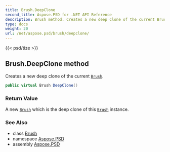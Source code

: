 ```yaml
---
title: Brush.DeepClone
second_title: Aspose.PSD for .NET API Reference
description: Brush method. Creates a new deep clone of the current Brush
type: docs
weight: 20
url: /net/aspose.psd/brush/deepclone/
---
```

{{< psd/tize >}}
## Brush.DeepClone method

Creates a new deep clone of the current [`Brush`](../).

```csharp
public virtual Brush DeepClone()
```

### Return Value

A new [`Brush`](../) which is the deep clone of this [`Brush`](../) instance.

### See Also

* class [Brush](../)
* namespace [Aspose.PSD](../../../aspose.psd/)
* assembly [Aspose.PSD](../../../)


